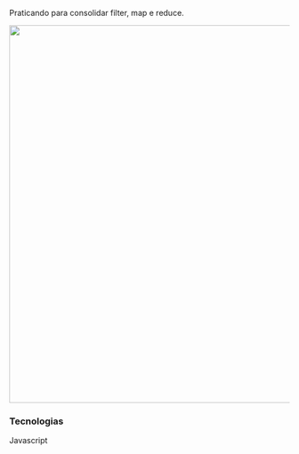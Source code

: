 

Praticando para consolidar filter, map e reduce.


<p align="center">
  <img width="680" src="assets/img/eshop.gif">
</p>







### Tecnologias
Javascript


